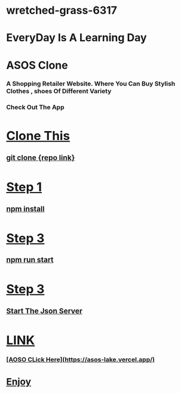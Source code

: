 # wretched-grass-6317


<h1>EveryDay Is A Learning Day</>

<h1>ASOS Clone</h1>
<h3> A Shopping Retailer Website. Where You Can Buy Stylish Clothes , shoes Of Different Variety</>

<h3>Check Out The App</>
<a href="https://asos-lake.vercel.app/">



<h1>Clone This</h1>
<h3>git clone {repo link}</h3>


<h1>Step 1</h1>
<h3>npm install</h3>

<h1>Step 3</h1>
<h3>npm run start</h3>

<h1>Step 3</h1>
<h3>Start The Json Server</h3>




<h1>LINK</h1>
[AOSO CLick Here](https://asos-lake.vercel.app/)


<h2>Enjoy </h2>

